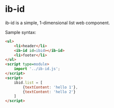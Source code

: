 # ib-id

ib-id is a simple, 1-dimensional list web component.

Sample syntax:

```html
<ul>
    <li>header</li>
    <ib-id id=ibid></ib-id>
    <li>footer</li>
</ul>
<script type=module>
    import '../ib-id.js';
</script>
<script>
    ibid.list = [
        {textContent: 'hello 1'},
        {textContent: 'hello 2'}
    ]
</script>
```